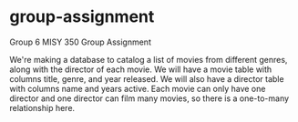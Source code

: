 # group-assignment
Group 6 MISY 350 Group Assignment

We're making a database to catalog a list of movies from different genres, along with the director of each movie. We will have a movie table with columns title, genre, and year released. We will also have a director table with columns name and years active. Each movie can only have one director and one director can film many movies, so there is a one-to-many relationship here.  
